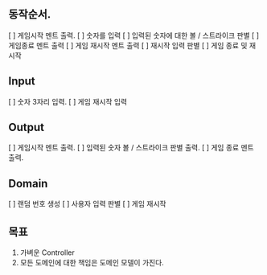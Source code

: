 ## 동작순서.

[ ] 게임시작 멘트 출력.
[ ] 숫자를 입력
[ ] 입력된 숫자에 대한 볼 / 스트라이크 판별
[ ] 게임종료 멘트 출력
[ ] 게임 재시작 멘트 출력
[ ] 재시작 입력 판별
[ ] 게임 종료 및 재시작

## Input

[ ] 숫자 3자리 입력.
[ ] 게임 재시작 입력

## Output

[ ] 게임시작 멘트 출력.
[ ] 입력된 숫자 볼 / 스트라이크 판별 출력.
[ ] 게임 종료 멘트 출력.

## Domain

[ ] 랜덤 번호 생성
[ ] 사용자 입력 판별
[ ] 게임 재시작

## 목표

1. 가벼운 Controller
2. 모든 도메인에 대한 책임은 도메인 모델이 가진다.
